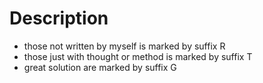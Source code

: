 # Description

- those not written by myself is marked by suffix R
- those just with thought or method is marked by suffix T
- great solution are marked by suffix G